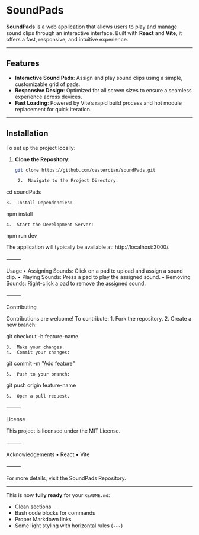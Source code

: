 
# SoundPads

**SoundPads** is a web application that allows users to play and manage sound clips through an interactive interface. Built with **React** and **Vite**, it offers a fast, responsive, and intuitive experience.

---

## Features

- **Interactive Sound Pads**: Assign and play sound clips using a simple, customizable grid of pads.
- **Responsive Design**: Optimized for all screen sizes to ensure a seamless experience across devices.
- **Fast Loading**: Powered by Vite’s rapid build process and hot module replacement for quick iteration.

---

## Installation

To set up the project locally:

1. **Clone the Repository**:
   ```bash
   git clone https://github.com/cestercian/soundPads.git

	2.	Navigate to the Project Directory:

cd soundPads


	3.	Install Dependencies:

npm install


	4.	Start the Development Server:

npm run dev

The application will typically be available at: http://localhost:3000/.

⸻

Usage
	•	Assigning Sounds: Click on a pad to upload and assign a sound clip.
	•	Playing Sounds: Press a pad to play the assigned sound.
	•	Removing Sounds: Right-click a pad to remove the assigned sound.

⸻

Contributing

Contributions are welcome! To contribute:
	1.	Fork the repository.
	2.	Create a new branch:

git checkout -b feature-name


	3.	Make your changes.
	4.	Commit your changes:

git commit -m "Add feature"


	5.	Push to your branch:

git push origin feature-name


	6.	Open a pull request.

⸻

License

This project is licensed under the MIT License.

⸻

Acknowledgements
	•	React
	•	Vite

⸻

For more details, visit the SoundPads Repository.

---

This is now **fully ready** for your `README.md`:  
- Clean sections
- Bash code blocks for commands
- Proper Markdown links
- Some light styling with horizontal rules (`---`)
